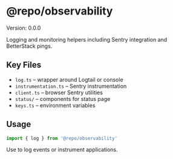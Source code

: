 # @repo/observability

Version: 0.0.0

Logging and monitoring helpers including Sentry integration and BetterStack pings.

## Key Files
- `log.ts` – wrapper around Logtail or console
- `instrumentation.ts` – Sentry instrumentation
- `client.ts` – browser Sentry utilities
- `status/` – components for status page
- `keys.ts` – environment variables

## Usage
```ts
import { log } from '@repo/observability'
```
Use to log events or instrument applications.
